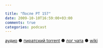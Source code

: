 ```yaml
---

title: "После РТ 157"
date: 2009-10-10T16:59:00+03:00
comments: true
categories: podcast
---
```

[аудио](http://cdn.radio-t.com/rt157post.mp3) ● [пиратский torrent](http://pirates.radio-t.com/torrents/rt157post.mp3.torrent) ● [лог чата](http://chat.radio-t.com/logs/radio-t-157.html) ● [wiki](http://wiki.radio-t.com/%D0%9F%D0%BE%D1%81%D0%BB%D0%B5_%D0%A0%D0%A2_157)<audio src="http://cdn.radio-t.com/rt157post.mp3" preload="none">

